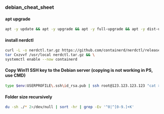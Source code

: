 ### debian_cheat_sheet

#### apt upgrade
```bash
apt -y update && apt -y upgrade && apt -y full-upgrade && apt -y dist-upgrade
```

#### install nerdctl
```bash
curl -L -o nerdctl.tar.gz https://github.com/containerd/nerdctl/releases/download/v2.0.0-rc.0/nerdctl-full-2.0.0-rc.0-linux-amd64.tar.gz && \
tar Cxzvvf /usr/local nerdctl.tar.gz && \
systemctl enable --now containerd
```

#### Copy Win11 SSH key to the Debian server (copying is not working in PS, use CMD)
```bash
type $env:USERPROFILE\.ssh\id_rsa.pub | ssh root@123.123.123.123 "cat >> .ssh/authorized_keys"
```

#### Folder size recursively
```bash
du -sh ./* 2>/dev/null | sort -hr | grep -Ev '^0|^[0-9.]+K'
```
